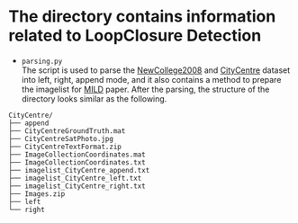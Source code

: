 # The directory contains information related to LoopClosure Detection

- `parsing.py`\
The script is used to parse the [NewCollege2008](https://www.robots.ox.ac.uk/~mobile/IJRR_2008_Dataset/data.html) and [CityCentre](https://www.robots.ox.ac.uk/~mobile/IJRR_2008_Dataset/data.html) dataset into left, right, append mode, and it also contains a method to prepare the imagelist for [MILD](https://github.com/lhanaf/MILD) paper. After the parsing, the structure of the directory looks similar as the following.
```
CityCentre/
├── append
├── CityCentreGroundTruth.mat
├── CityCentreSatPhoto.jpg
├── CityCentreTextFormat.zip
├── ImageCollectionCoordinates.mat
├── ImageCollectionCoordinates.txt
├── imagelist_CityCentre_append.txt
├── imagelist_CityCentre_left.txt
├── imagelist_CityCentre_right.txt
├── Images.zip
├── left
└── right
```